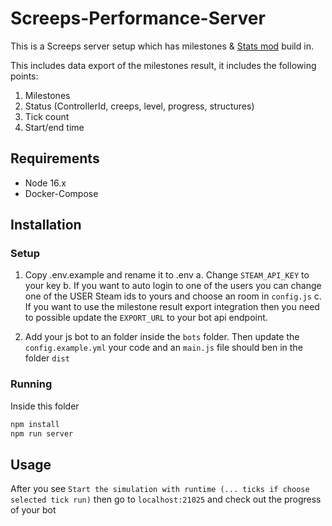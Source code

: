# Screeps-Performance-Server

This is a Screeps server setup which has milestones & [Stats mod](https://github.com/The-International-Screeps-Bot/screepsmod-server-stats) build in.

This includes data export of the milestones result, it includes the following points:

1. Milestones
2. Status (ControllerId, creeps, level, progress, structures)
3. Tick count
4. Start/end time

## Requirements

- Node 16.x
- Docker-Compose

## Installation

### Setup

1. Copy .env.example and rename it to .env
a. Change `STEAM_API_KEY` to your key
b. If you want to auto login to one of the users you can change one of the USER Steam ids to yours and choose an room in `config.js`
c. If you want to use the milestone result export integration then you need to possible update the `EXPORT_URL` to your bot api endpoint.

2. Add your js bot to an folder inside the `bots` folder. Then update the `config.example.yml` your code and an `main.js` file should ben in the folder `dist`

### Running

Inside this folder

```bash
npm install
npm run server
```

## Usage

After you see `Start the simulation with runtime (... ticks if choose selected tick run)` then go to `localhost:21025` and check out the progress of your bot

